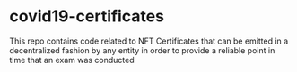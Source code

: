 # covid19-certificates
This repo contains code related to NFT Certificates that can be emitted in a decentralized fashion by any entity in order to provide a reliable point in time that an exam was conducted
